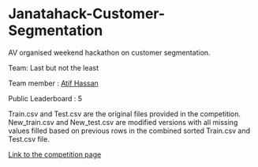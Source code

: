 # Janatahack-Customer-Segmentation
AV organised weekend hackathon on customer segmentation.

Team: Last but not the least

Team member : [Atif Hassan](https://www.linkedin.com/in/atif-hassan-1a8a45127/)

Public Leaderboard : 5

Train.csv and Test.csv are the original files provided in the competition.
New_train.csv and New_test.csv are modified versions with all missing values filled based on previous rows in the combined sorted Train.csv and Test.csv file.

[Link to the competition page](https://datahack.analyticsvidhya.com/contest/janatahack-customer-segmentation/#ProblemStatement)
